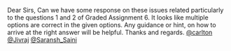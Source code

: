 Dear Sirs, Can we have some response on these issues related particularly to
the questions 1 and 2 of Graded Assignment 6. It looks like multiple options
are correct in the given options. Any guidance or hint, on how to arrive at
the right answer will be helpful. Thanks and regards. [@carlton](/u/carlton)
[@Jivraj](/u/jivraj) [@Saransh_Saini](/u/saransh_saini)
